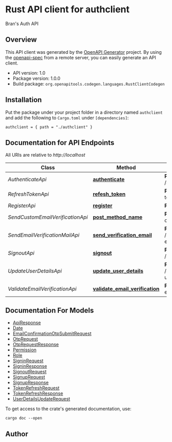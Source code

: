 # Rust API client for authclient

Bran's Auth API


## Overview

This API client was generated by the [OpenAPI Generator](https://openapi-generator.tech) project.  By using the [openapi-spec](https://openapis.org) from a remote server, you can easily generate an API client.

- API version: 1.0
- Package version: 1.0.0
- Build package: `org.openapitools.codegen.languages.RustClientCodegen`

## Installation

Put the package under your project folder in a directory named `authclient` and add the following to `Cargo.toml` under `[dependencies]`:

```
authclient = { path = "./authclient" }
```

## Documentation for API Endpoints

All URIs are relative to *http://localhost*

Class | Method | HTTP request | Description
------------ | ------------- | ------------- | -------------
*AuthenticateApi* | [**authenticate**](docs/AuthenticateApi.md#authenticate) | **POST** /api/v1/auth/public/authenticate | 
*RefreshTokenApi* | [**refesh_token**](docs/RefreshTokenApi.md#refesh_token) | **POST** /api/v1/auth/public/refresh-token | 
*RegisterApi* | [**register**](docs/RegisterApi.md#register) | **POST** /api/v1/auth/public/register | 
*SendCustomEmailVerificationApi* | [**post_method_name**](docs/SendCustomEmailVerificationApi.md#post_method_name) | **POST** /api/v1/auth/public/request-otp | 
*SendEmailVerificationMailApi* | [**send_verification_email**](docs/SendEmailVerificationMailApi.md#send_verification_email) | **POST** /api/v1/auth/authenticated/send-email-verification-mail | 
*SignoutApi* | [**signout**](docs/SignoutApi.md#signout) | **POST** /api/v1/auth/authenticated/logout | 
*UpdateUserDetailsApi* | [**update_user_details**](docs/UpdateUserDetailsApi.md#update_user_details) | **POST** /api/v1/auth/authenticated/update-user-details | 
*ValidateEmailVerificationApi* | [**validate_email_verification**](docs/ValidateEmailVerificationApi.md#validate_email_verification) | **POST** /api/v1/auth/public/validate-email-verification | 


## Documentation For Models

 - [ApiResponse](docs/ApiResponse.md)
 - [Date](docs/Date.md)
 - [EmailConfirmationOtpSubmitRequest](docs/EmailConfirmationOtpSubmitRequest.md)
 - [OtpRequest](docs/OtpRequest.md)
 - [OtpRequestResponse](docs/OtpRequestResponse.md)
 - [Permission](docs/Permission.md)
 - [Role](docs/Role.md)
 - [SigninRequest](docs/SigninRequest.md)
 - [SigninResponse](docs/SigninResponse.md)
 - [SignoutRequest](docs/SignoutRequest.md)
 - [SignupRequest](docs/SignupRequest.md)
 - [SignupResponse](docs/SignupResponse.md)
 - [TokenRefreshRequest](docs/TokenRefreshRequest.md)
 - [TokenRefreshResponse](docs/TokenRefreshResponse.md)
 - [UserDetailsUpdateRequest](docs/UserDetailsUpdateRequest.md)


To get access to the crate's generated documentation, use:

```
cargo doc --open
```

## Author



